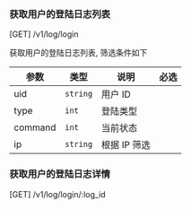 ### 获取用户的登陆日志列表

[GET] /v1/log/login

获取用户的登陆日志列表, 筛选条件如下

| 参数    | 类型     | 说明         | 必选 |
| ------- | -------- | ------------ | ---- |
| uid     | `string` | 用户 ID      |      |
| type    | `int`    | 登陆类型     |      |
| command | `int`    | 当前状态     |      |
| ip      | `string` | 根据 IP 筛选 |      |

### 获取用户的登陆日志详情

[GET] /v1/log/login/:log_id